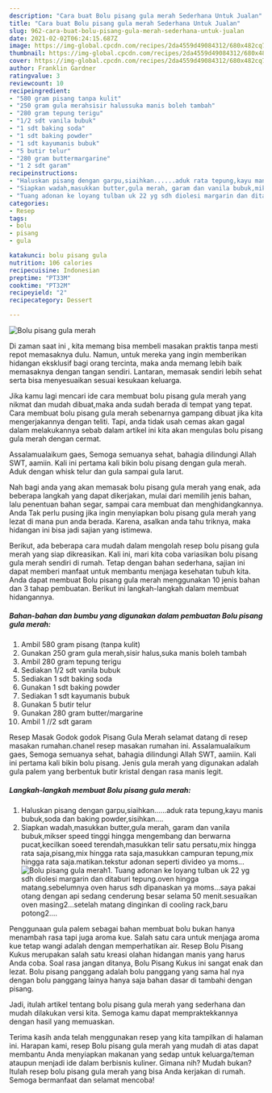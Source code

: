 ```yaml
---
description: "Cara buat Bolu pisang gula merah Sederhana Untuk Jualan"
title: "Cara buat Bolu pisang gula merah Sederhana Untuk Jualan"
slug: 962-cara-buat-bolu-pisang-gula-merah-sederhana-untuk-jualan
date: 2021-02-02T06:24:15.687Z
image: https://img-global.cpcdn.com/recipes/2da4559d49084312/680x482cq70/bolu-pisang-gula-merah-foto-resep-utama.jpg
thumbnail: https://img-global.cpcdn.com/recipes/2da4559d49084312/680x482cq70/bolu-pisang-gula-merah-foto-resep-utama.jpg
cover: https://img-global.cpcdn.com/recipes/2da4559d49084312/680x482cq70/bolu-pisang-gula-merah-foto-resep-utama.jpg
author: Franklin Gardner
ratingvalue: 3
reviewcount: 10
recipeingredient:
- "580 gram pisang tanpa kulit"
- "250 gram gula merahsisir halussuka manis boleh tambah"
- "280 gram tepung terigu"
- "1/2 sdt vanila bubuk"
- "1 sdt baking soda"
- "1 sdt baking powder"
- "1 sdt kayumanis bubuk"
- "5 butir telur"
- "280 gram buttermargarine"
- "1 2 sdt garam"
recipeinstructions:
- "Haluskan pisang dengan garpu,siaihkan......aduk rata tepung,kayu manis bubuk,soda dan baking powder,sisihkan...."
- "Siapkan wadah,masukkan butter,gula merah, garam dan vanila bubuk,mikser speed tinggi hingga mengembang dan berwarna pucat,kecilkan soeed terendah,masukkan telir satu persatu,mix hingga rata saja,pisang,mix hingga rata saja,masukkan campuran tepung,mix hingga rata saja.matikan.tekstur adonan seperti divideo ya moms..."
- "Tuang adonan ke loyang tulban uk 22 yg sdh diolesi margarin dan ditaburi tepung.oven hingga matang.sebelumnya oven harus sdh dipanaskan ya moms...saya pakai otang dengan api sedang cenderung besar selama 50 menit.sesuaikan oven masing2...setelah matang dinginkan di cooling rack,baru potong2...."
categories:
- Resep
tags:
- bolu
- pisang
- gula

katakunci: bolu pisang gula 
nutrition: 106 calories
recipecuisine: Indonesian
preptime: "PT33M"
cooktime: "PT32M"
recipeyield: "2"
recipecategory: Dessert

---
```



![Bolu pisang gula merah](https://img-global.cpcdn.com/recipes/2da4559d49084312/680x482cq70/bolu-pisang-gula-merah-foto-resep-utama.jpg)

Di zaman  saat ini , kita memang bisa membeli masakan praktis tanpa mesti repot memasaknya dulu. Namun, untuk mereka yang ingin memberikan hidangan eksklusif bagi orang tercinta, maka anda memang lebih baik memasaknya dengan tangan sendiri. Lantaran, memasak sendiri lebih sehat serta bisa menyesuaikan sesuai kesukaan keluarga.

Jika kamu lagi mencari ide cara membuat bolu pisang gula merah yang nikmat dan mudah dibuat,maka anda sudah berada di tempat yang tepat. Cara membuat bolu pisang gula merah  sebenarnya gampang dibuat jika kita mengerjakannya dengan teliti. Tapi, anda tidak usah cemas akan gagal dalam melakukannya 
sebab dalam artikel ini kita akan mengulas bolu pisang gula merah dengan cermat.  

Assalamualaikum gaes, Semoga semuanya sehat, bahagia dilindungi Allah SWT, aamiin. Kali ini pertama kali bikin bolu pisang dengan gula merah. Aduk dengan whisk telur dan gula sampai gula larut.

Nah bagi anda yang akan memasak bolu pisang gula merah yang enak, ada beberapa langkah yang dapat dikerjakan, mulai dari memilih jenis bahan, lalu penentuan bahan segar, sampai cara membuat dan menghidangkannya. Anda Tak perlu pusing jika ingin menyiapkan bolu pisang gula merah yang lezat di mana pun anda berada. Karena, asalkan anda  tahu triknya, maka hidangan ini bisa jadi sajian yang istimewa.

Berikut, ada beberapa cara mudah dalam mengolah resep bolu pisang gula merah yang siap dikreasikan. Kali ini, mari kita coba variasikan bolu pisang gula merah sendiri di rumah. Tetap dengan bahan sederhana, sajian ini dapat memberi manfaat untuk membantu menjaga kesehatan tubuh kita. Anda dapat membuat Bolu pisang gula merah menggunakan 10 jenis bahan dan 3 tahap pembuatan. Berikut ini langkah-langkah dalam membuat hidangannya.

<!--inarticleads1-->

##### Bahan-bahan dan bumbu yang digunakan dalam pembuatan Bolu pisang gula merah:

1. Ambil 580 gram pisang (tanpa kulit)
1. Gunakan 250 gram gula merah,sisir halus,suka manis boleh tambah
1. Ambil 280 gram tepung terigu
1. Sediakan 1/2 sdt vanila bubuk
1. Sediakan 1 sdt baking soda
1. Gunakan 1 sdt baking powder
1. Sediakan 1 sdt kayumanis bubuk
1. Gunakan 5 butir telur
1. Gunakan 280 gram butter/margarine
1. Ambil 1 //2 sdt garam


Resep Masak Godok godok Pisang Gula Merah selamat datang di resep masakan rumahan.chanel resep masakan rumahan ini. Assalamualaikum gaes, Semoga semuanya sehat, bahagia dilindungi Allah SWT, aamiin. Kali ini pertama kali bikin bolu pisang. Jenis gula merah yang digunakan adalah gula palem yang berbentuk butir kristal dengan rasa manis legit. 

<!--inarticleads2-->

##### Langkah-langkah membuat Bolu pisang gula merah:

1. Haluskan pisang dengan garpu,siaihkan......aduk rata tepung,kayu manis bubuk,soda dan baking powder,sisihkan....
1. Siapkan wadah,masukkan butter,gula merah, garam dan vanila bubuk,mikser speed tinggi hingga mengembang dan berwarna pucat,kecilkan soeed terendah,masukkan telir satu persatu,mix hingga rata saja,pisang,mix hingga rata saja,masukkan campuran tepung,mix hingga rata saja.matikan.tekstur adonan seperti divideo ya moms...
<img src="//assets-global.cpcdn.com/assets/icons/button_play-2c75c40dde080a61004c1f40b05d8f140eaff45d7e9e6481dc71c63d2e7c4909.png" alt="Bolu pisang gula merah">1. Tuang adonan ke loyang tulban uk 22 yg sdh diolesi margarin dan ditaburi tepung.oven hingga matang.sebelumnya oven harus sdh dipanaskan ya moms...saya pakai otang dengan api sedang cenderung besar selama 50 menit.sesuaikan oven masing2...setelah matang dinginkan di cooling rack,baru potong2....


Penggunaan gula palem sebagai bahan membuat bolu bukan hanya menambah rasa tapi juga aroma kue. Salah satu cara untuk menjaga aroma kue tetap wangi adalah dengan memperhatikan air. Resep Bolu Pisang Kukus merupakan salah satu kreasi olahan hidangan manis yang harus Anda coba. Soal rasa jangan ditanya, Bolu Pisang Kukus ini sangat enak dan lezat. Bolu pisang panggang adalah bolu panggang yang sama hal nya dengan bolu panggang lainya hanya saja bahan dasar di tambahi dengan pisang. 

Jadi, itulah artikel tentang  bolu pisang gula merah  yang sederhana dan mudah dilakukan versi kita. Semoga kamu dapat mempraktekkannya dengan hasil yang memuaskan. 

Terima kasih anda telah menggunakan resep yang kita tampilkan di halaman ini. Harapan kami, resep  Bolu pisang gula merah yang mudah di atas dapat membantu Anda menyiapkan makanan yang sedap untuk keluarga/teman ataupun menjadi ide dalam berbisnis kuliner. Gimana nih? Mudah bukan? Itulah resep bolu pisang gula merah yang bisa Anda kerjakan di rumah. Semoga bermanfaat dan selamat mencoba!

